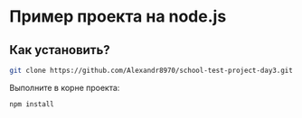 # Пример проекта на node.js #

## Как установить? ##

```bash
git clone https://github.com/Alexandr8970/school-test-project-day3.git
```

Выполните в корне проекта:

```bash
npm install
```